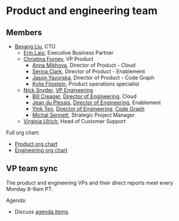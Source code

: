 # Product and engineering team

## Members

- [Beyang Liu](../../../team/index.md#beyang-liu), CTO
  - [Erin Laio](../../../team/index.md#erin-laio), Executive Business Partner
  - [Christina Forney](../../../team/index.md#christina-forney), VP Product
    - [Anna Mikhova](../../../team/index.md#anna-mikhova), Director of Product - Cloud
    - [Serina Clark](../../../team/index.md#serina-clark), Director of Product - Enablement
    - [Jason Yavorska](../../../team/index.md#jason-yavorska), Director of Product - Code Graph
    - [Kylie Fligstein](../../../team/index.md#kylie-fligstein), Product operations specialist
  - [Nick Snyder](../../../team/index.md#nick-snyder), [VP Engineering](../engineering/roles/index.md#vp-engineering)
    - [Bill Creager](../../../team/index.md#bill-creager), [Director of Engineering](../engineering/roles/index.md#director-of-engineering), Cloud
    - [Jean du Plessis](../../../team/index.md#jean-du-plessis), [Director of Engineering](../engineering/roles/index.md#engineering-manager), Enablement
    - [Yink Teo](../../../team/index.md#yink-teo), [Director of Engineering](../engineering/roles/index.md#director-of-engineering), [Code Graph](../engineering/code-graph/index.md)
    - [Michal Sennett](../../../team/index.md#michal-sennett), Strategic Project Manager
  - [Virginia Ulrich](../../../team/index.md#virginia-ulrich), Head of Customer Support

Full org chart:

- [Product org chart](../product/team/index.md)
- [Engineering org chart](../engineering/team/index.md)

## VP team sync

The product and engineering VPs and their direct reports meet every Monday 8–9am PT.

Agenda:

- Discuss [agenda items](https://docs.google.com/document/d/1wxPfAGE-WbPo4Bx4C1cRPu9qpgooxOWomavNHaWg8iE/edit#heading=h.opj5ynmxw7w0).
